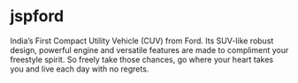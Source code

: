 # jspford
 India’s First Compact Utility Vehicle (CUV) from Ford. Its SUV-like robust design, powerful engine and versatile features are made to compliment your  freestyle spirit. So freely take those chances, go where your heart takes you and live each day with no regrets.
